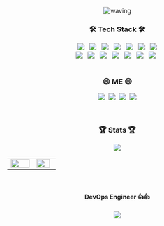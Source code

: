 <p align="Center"><img src="https://capsule-render.vercel.app/api?type=waving&color=0:fccb90,100:a82cd4&height=300&text=Welcome&animation=twinkling&fontColor=2575fc&fontSize=100"  alt="waving"   style="max-width: 100%;"></p>

<h3 align="center"><b>🛠 Tech Stack 🛠</b></h3>
<p align="center">
  <img src="https://img.shields.io/badge/Android Studio-3DDC84?style=flat-square&logo=Android&logoColor=white"/></a> &nbsp
  <img src="https://img.shields.io/badge/Java-007396?style=flat-square&logo=Java&logoColor=white"/></a> &nbsp
  <img src="https://img.shields.io/badge/JavaScript-F7DF1E?style=flat-square&logo=JavaScript&logoColor=white"/></a> &nbsp
  <img src="https://img.shields.io/badge/Node.js-339933?style=flat-square&logo=Node.js&logoColor=white"/></a> &nbsp
  <img src="https://img.shields.io/badge/Python-3776AB?style=flat-square&logo=Python&logoColor=white"/></a> &nbsp
  <img src="https://img.shields.io/badge/Ubuntu-E95420?style=flat-square&logo=Ubuntu&logoColor=white"/></a> &nbsp
<img src="https://img.shields.io/badge/Git-F05032?style=flat-square&logo=Git&logoColor=white"/></a> <br>
<img src="https://img.shields.io/badge/Amazon AWS-232F3E?style=flat-square&logo=Amazon%20AWS&logoColor=white"/></a> &nbsp
<img src="https://img.shields.io/badge/Docker-2496ED?style=flat-square&logo=Docker&logoColor=white"/></a> &nbsp
<img src="https://img.shields.io/badge/Terraform-7B42BC?style=flat-square&logo=Terraform&logoColor=white"/></a> &nbsp
<img src="https://img.shields.io/badge/Kubernetes-326CE5?style=flat-square&logo=Kubernetes&logoColor=white"/></a> &nbsp
<img src="https://img.shields.io/badge/Arduino-00979D?style=flat-square&logo=Arduino&logoColor=white"/></a> &nbsp
<img src="https://img.shields.io/badge/CS2-31A8FF?style=flat-square&logo=Adobe Photoshop&logoColor=white"/></a> &nbsp
<img src="https://img.shields.io/badge/Visual Studio Code-007ACC?style=flat-square&logo=Visual Studio Code&logoColor=white"/></a> &nbsp
<br>
<br>
<h3 align="center"><b>😄 ME 😄</b></h3><p align="center">
<a href="https://url.kr/179pkd" target="_blank"><img src="https://img.shields.io/badge/Notion-000000?style=flat-square&logo=Notion&logoColor=white"/></a>&nbsp
  <a href="https://velog.io/@junis" target="_blank"><img src="https://img.shields.io/badge/Velog-20c997?style=flat-square&logo=Vimeo&logoColor=white"/></a>&nbsp
<a href="mailto:guqudjun12@gmail.com" target="_blank"><img src="https://img.shields.io/badge/Gmail-EA4335?style=flat-square&logo=Gmail&logoColor=white"/></a>&nbsp
<a href="mailto:guqudjun11@naver.com" target="_blank"><img src="https://img.shields.io/badge/Naver-03C75A?style=flat-square&logo=Naver&logoColor=white"/></a>
</p>
<br>
<h3 align="center"><b>🏆 Stats 🏆</b></h3>
<p align="center"><img src="https://github-profile-trophy.vercel.app/?username=ByeongJunis">
<table><tr><td valign="top" width="40%" >
<img src="https://github-readme-stats.vercel.app/api?username=ByeongJunis&show_icons=true&theme=radical" align="left" style="width: 100%" />
</td><td valign="top" width="35%">
<img src="https://github-readme-stats.vercel.app/api/top-langs/?username=ByeongJunis&hide_border=true&layout=compact" align="left" style="width: 90%" />
</td></tr></table> 


<br>
<h4 align="center">DevOps Engineer 👍👍</h4> 
<p align="center"><a href="https://hits.seeyoufarm.com"><img src="https://hits.seeyoufarm.com/api/count/incr/badge.svg?url=https%3A%2F%2Fgithub.com%2FByeongJunis&count_bg=%232125CF&title_bg=%23555555&icon=&icon_color=%23E7E7E7&title=hits&edge_flat=false"/></a></p>
